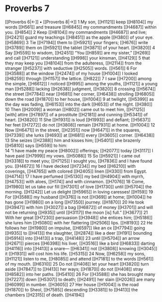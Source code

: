 # Proverbs 7
[[Proverbs 6|←]] • [[Proverbs 8|→]]
1 My son, [[H1121]] keep [[H8104]] my words [[H561]] and treasure [[H6845]] my commandments [[H4687]] within you. [[H854]] 
2 Keep [[H8104]] my commandments [[H4687]] and live; [[H2421]] guard my teachings [[H8451]] as the apple [[H380]] of your eye. [[H5869]] 
3 Tie [[H7194]] them to [[H5921]] your fingers; [[H676]] write [[H3789]] them on [[H5921]] the tablet [[H3871]] of your heart. [[H3820]] 
4 Say [[H559]] to wisdom, [[H2451]] “You [[H859]] are my sister,” [[H269]] and call [[H7121]] understanding [[H998]] your kinsman, [[H4129]] 
5 that they may keep you [[H8104]] from the adulteress, [[H2114]] from the stranger [[H5237]] with seductive [[H2505]] words. [[H561]] 
6 For [[H3588]] at the window [[H2474]] of my house [[H1004]] I looked [[H8259]] through [[H1157]] the lattice. [[H822]] 
7 I saw [[H7200]] among the simple, [[H6612]] I noticed [[H995]] among the youths, [[H1121]] a young man [[H5288]] lacking [[H2638]] judgment, [[H3820]] 
8 crossing [[H5674]] the street [[H7784]] near [[H681]] her corner, [[H6438]] strolling [[H6805]] down the road [[H1870]] to her house, [[H1004]] 
9 at twilight, [[H5399]] as the day was fading, [[H6153]] into the dark [[H653]] of the night. [[H380]] 
10 Then [[H2009]] a woman [[H802]] came out to meet him, [[H7125]] [with] attire [[H7897]] of a prostitute [[H2181]] and cunning [[H5341]] of heart. [[H3820]] 
11 She [[H1931]] is loud [[H1993]] and defiant; [[H5637]] her feet [[H7272]] do not [[H3808]] remain [[H7931]] at home. [[H1004]] 
12 Now [[H6471]] in the street, [[H2351]] now [[H6471]] in the squares, [[H7339]] she lurks [[H693]] at [[H681]] every [[H3605]] corner. [[H6438]] 
13 She seizes [[H2388]] him  and kisses him; [[H5401]] she brazenly [[H5810]] says [[H559]] to him:  
14 “I have made my peace [[H8002]] offerings; [[H2077]] today [[H3117]] I have paid [[H7999]] my vows. [[H5088]] 
15 So [[H5921]] I came out [[H3318]] to meet you; [[H7125]] I sought you, [[H7836]] and I have found you. [[H4672]] 
16 I have decked [[H7234]] my bed [[H6210]] with coverings, [[H4765]] with colored [[H2405]] linen [[H330]] from Egypt. [[H4714]] 
17 I have perfumed [[H5130]] my bed [[H4904]] with myrrh, [[H4753]] with aloes, [[H174]] and with cinnamon. [[H7076]] 
18 Come, [[H1980]] let us take our fill [[H7301]] of love [[H1730]] until [[H5704]] the morning. [[H1242]] Let us delight [[H5965]] in loving caresses! [[H159]] 
19 For [[H3588]] my husband [[H376]] is not [[H369]] at home; [[H1004]] he has gone [[H1980]] on a long [[H7350]] journey. [[H1870]] 
20 He took [[H3947]] with him [[H3027]] a bag [[H6872]] of money [[H3701]] and will not be returning [[H935]] until [[H3117]] the moon [is] full.” [[H3677]] 
21 With her great [[H7230]] persuasion [[H3948]] she entices him; [[H5186]] she lures him [[H5080]] with her flattering [[H2506]] lips. [[H8193]] 
22 He follows her [[H1980]] on impulse, [[H6597]] like an ox [[H7794]] going [[H935]] to [[H413]] the slaughter, [[H2874]] like a deer [[H191]] bounding [[H5914]] into [[H413]] a trap, [[H4148]] 
23 until [[H5704]] an arrow [[H2671]] pierces [[H6398]] his liver, [[H3516]] like a bird [[H6833]] darting [[H4116]] into [[H413]] a snare— [[H6341]] not [[H3808]] knowing [[H3045]] it [[H1931]] will cost him his life. [[H5315]] 
24 Now, [[H6258]] my sons, [[H1121]] listen to me, [[H8085]] and attend [[H7181]] to the words [[H561]] of my mouth. [[H6310]] 
25 Do not [[H408]] let your heart [[H3820]] turn aside [[H7847]] to [[H413]] her ways; [[H1870]] do not [[H408]] stray [[H8582]] into her paths. [[H5410]] 
26 For [[H3588]] she has brought many [[H7227]] down [[H5307]] to death; [[H2491]] her slain [[H2026]] are many [[H6099]] in number. [[H3605]] 
27 Her house [[H1004]] is the road [[H1870]] to Sheol, [[H7585]] descending [[H3381]] to [[H413]] the chambers [[H2315]] of death. [[H4194]] 
